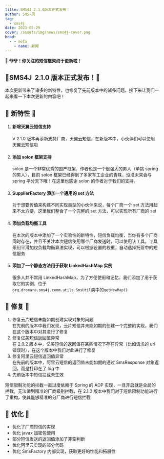 ```yaml
---
title: SMS4J 2.1.0版本正式发布！
author: SMS-风
tag:
  - sms4j
date: 2023-05-29
cover: /assets/img/news/sms4j-cover.png
head:
  - - meta
    - name: 新闻
---
```


📣 **爷爷！你关注的短信框架终于更新啦！**

## 🎊SMS4J  2.1.0 版本正式发布！🎊

本次更新带来了诸多的新特性，也修复了先前版本中的诸多问题，接下来让我们一起来看一下本次更新的内容吧！

## 🎉 新特性 🎉

1.  #### 新增天翼云短信支持

    V 2.1.0 版本再添新支持厂商，天翼云短信，在新版本中，小伙伴们可以使用天翼云短信啦

2.  #### 添加 solon 框架支持

    solon 是一个非常优秀的国产框架，作者也是一个很强大的男人（单挑 spring 的男人），目前 solon 框架已经得到了多家军工企业的青睐，没准未来会与 spring 平分天下哦！在这里也感谢 solon 的作者对于我们的支持。

3.  #### SupplierFactory 添加一个通用的 set 方法

    对于想要传值来构建不同实现类型的小伙伴来说，每个厂商一个 set 方法用起来不太方便，这里我们整合了一个完整的 set 方法，可以实现所有厂商的 set

4.  #### 添加负载均衡工具

    在本次的版本中添加了一个实验性的新特性，短信负载均衡，当你有多个厂商同时存在，并且不关注本次短信使用哪个厂商发送时，可以使用该工具，工具采用平滑加权负载均衡算法实现，可以根据设置的权重，自动选择托管中的短信服务

5.  #### 添加了一个静态方法用于获取 LinkedHashMap 实例

    很多人并不常用 LinkedHashMap，为了方便使用和记忆，我们添加了用于获取它的实例，位于  
    `org.dromara.sms4j.comm.utils.SmsUtil`类中的`getNewMap()`

## 🔧 修复 🔧

1.  修复云片短信未能如期创建实现对象的问题  
    在先前的版本中我们发现，云片短信并未能如期的创建一个完整的实现，我们在这个版本中对其进行了修复
2.  修复亿美短信返回值异常  
    在 2.0.2 版本中，亿美短信的返回值在某些情况下存在异常（比如请求的 url 错误时），在这个版本中我们对此进行了修复
3.  修复阿里云短信返回值异常  
    在先前的版本中，阿里云短信的返回值未能如期的通过 SmsResponse 对象返回，而是打印在了 log 中
4.  先前版本中短信拦截未生效

短信限制功能的拦截一直过度依赖于 Spring 的 AOP 实现，一旦开启就是全局的拦截，无法做到精准的厂商级别拦截，在 2.1.0 版本中我们对于短信限制功能进行了重构，使其能够精准的分厂商进行短信拦截

## 📀 优化 📀

- 优化了厂商短信的实现
- 优化 javax 加密包使用
- 部分短信发送的返回值添加了非空判断
- 优化阿里云实现的部分代码
- 优化 SmsFactory 内部实现，获取更好的性能和拓展性
